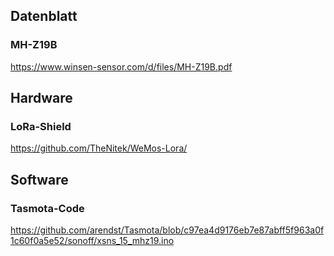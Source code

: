## Datenblatt
### MH-Z19B
https://www.winsen-sensor.com/d/files/MH-Z19B.pdf

## Hardware
### LoRa-Shield 
https://github.com/TheNitek/WeMos-Lora/

## Software
### Tasmota-Code
https://github.com/arendst/Tasmota/blob/c97ea4d9176eb7e87abff5f963a0f1c60f0a5e52/sonoff/xsns_15_mhz19.ino
